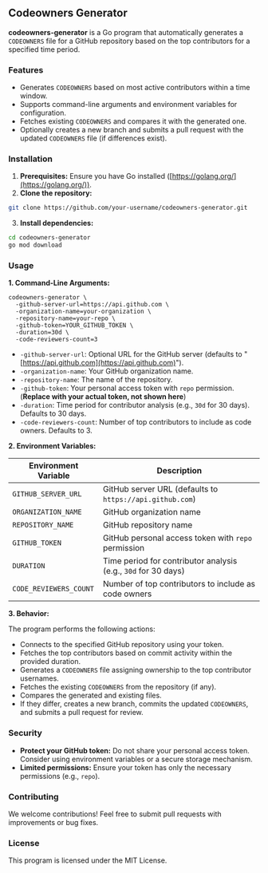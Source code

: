 ## Codeowners Generator

**codeowners-generator** is a Go program that automatically generates a `CODEOWNERS` file for a GitHub repository based on the top contributors for a specified time period.

### Features

* Generates `CODEOWNERS` based on most active contributors within a time window.
* Supports command-line arguments and environment variables for configuration.
* Fetches existing `CODEOWNERS` and compares it with the generated one.
* Optionally creates a new branch and submits a pull request with the updated `CODEOWNERS` file (if differences exist).

### Installation

1. **Prerequisites:** Ensure you have Go installed ([https://golang.org/](https://golang.org/)).
2. **Clone the repository:**

```bash
git clone https://github.com/your-username/codeowners-generator.git
```

3. **Install dependencies:**

```bash
cd codeowners-generator
go mod download
```

### Usage

**1. Command-Line Arguments:**

```
codeowners-generator \
  -github-server-url=https://api.github.com \
  -organization-name=your-organization \
  -repository-name=your-repo \
  -github-token=YOUR_GITHUB_TOKEN \
  -duration=30d \
  -code-reviewers-count=3
```

* `-github-server-url`: Optional URL for the GitHub server (defaults to "[https://api.github.com](https://api.github.com)").
* `-organization-name`: Your GitHub organization name.
* `-repository-name`: The name of the repository.
* `-github-token`: Your personal access token with `repo` permission. (**Replace with your actual token, not shown here**)
* `-duration`: Time period for contributor analysis (e.g., `30d` for 30 days). Defaults to 30 days.
* `-code-reviewers-count`: Number of top contributors to include as code owners. Defaults to 3.

**2. Environment Variables:**

| Environment Variable | Description |
|---|---|
| `GITHUB_SERVER_URL` | GitHub server URL (defaults to `https://api.github.com`) |
| `ORGANIZATION_NAME` | GitHub organization name |
| `REPOSITORY_NAME` | GitHub repository name |
| `GITHUB_TOKEN` | GitHub personal access token with `repo` permission |
| `DURATION` | Time period for contributor analysis (e.g., `30d` for 30 days) |
| `CODE_REVIEWERS_COUNT` | Number of top contributors to include as code owners |

**3. Behavior:**

The program performs the following actions:

* Connects to the specified GitHub repository using your token.
* Fetches the top contributors based on commit activity within the provided duration.
* Generates a `CODEOWNERS` file assigning ownership to the top contributor usernames.
* Fetches the existing `CODEOWNERS` from the repository (if any).
* Compares the generated and existing files.
* If they differ, creates a new branch, commits the updated `CODEOWNERS`, and submits a pull request for review.

### Security

* **Protect your GitHub token:** Do not share your personal access token. Consider using environment variables or a secure storage mechanism.
* **Limited permissions:** Ensure your token has only the necessary permissions (e.g., `repo`).

### Contributing

We welcome contributions! Feel free to submit pull requests with improvements or bug fixes.

### License

This program is licensed under the MIT License.
